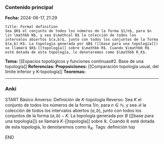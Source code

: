 ### Contenido principal

**Fecha:** 2024-06-17, 21:29

```ad-formal
title: Formal definition
Sea $K$ el conjunto de todos los números de la forma $1/n$, para $n \in \mathbb N$, y sea $\mathcal B$ la colección de todos los intervalos abiertos $(a,b)$, junto con todos los conjuntos de la forma $(a,b)-K$. La topología generada por $B$ ([[base para una topología]]) se llamará $K$-[[topología]] sobre $\mathbb R$. Cuando $\mathbb R$ esté dotada de esta topología, lo denotaremos como $\mathbb R_K$.
```

**Tema:** [[Espacios topológicos y funciones continuas#2. Base de una topología]]
**Referencias:**
**Proposiciones:** [[Comparación topología usual, del límite inferior y K-topología]]
**Teoremas:**

---
### Anki

START
Básico
Anverso: Definición de $K$-topología
Reverso: Sea $K$ el conjunto de todos los números de la forma $1/n$, para $n \in \mathbb N$, y sea $\mathcal B$ la colección de todos los intervalos abiertos $(a,b)$, junto con todos los conjuntos de la forma $(a,b)-K$. La topología generada por $B$ ([[base para una topología]]) se llamará $K$-[[topología]] sobre $\mathbb R$. Cuando $\mathbb R$ esté dotada de esta topología, lo denotaremos como $\mathbb R_K$.
Tags: definición top
<!--ID: 1718723531758-->
END